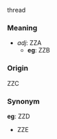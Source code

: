 thread
### Meaning
+ _adj_: ZZA
    + __eg__: ZZB

### Origin

ZZC

### Synonym

__eg__: ZZD

+ ZZE


